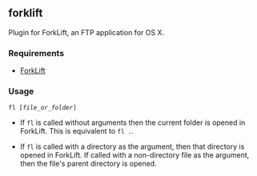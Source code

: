## forklift

Plugin for ForkLift, an FTP application for OS X.

### Requirements

* [ForkLift](https://binarynights.com/)

### Usage

<code>fl [*file_or_folder*]</code>

* If `fl` is called without arguments then the current folder is opened in ForkLift. This is equivalent to `fl .`.

* If `fl` is called with a directory as the argument, then that directory is opened in ForkLift. If called with a non-directory file as the argument, then the file's parent directory is opened.
